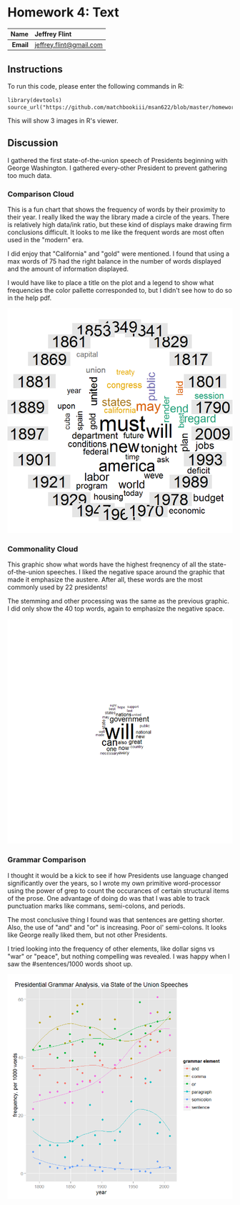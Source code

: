 Homework 4: Text
==============================

| **Name**  | Jeffrey Flint |
|----------:|:-------------|
| **Email** | jeffrey.flint@gmail.com |

## Instructions ##


To run this code, please enter the following commands in R:

```
library(devtools)
source_url("https://github.com/matchbookiii/msan622/blob/master/homework4/hw4.r")
```

This will show 3 images in R's viewer.

## Discussion ##

I gathered the first state-of-the-union speech of Presidents beginning with George Washington.  I gathered every-other President to prevent gathering too much data.  

### Comparison Cloud ##

This is a fun chart that shows the frequency of words by their proximity to their year.  I really liked the way the library made a circle of the years.  There is relatively high data/ink ratio, but these kind of displays make drawing firm conclusions difficult.  It looks to me like the frequent words are most often used in the "modern" era.

I did enjoy that "California" and "gold" were mentioned.  I found that using a max words of 75 had the right balance in the number of words displayed and the amount of information displayed.

I would have like to place a title on the plot and a legend to show what frequencies the color pallette corresponded to, but I didn't see how to do so in the help pdf.


![IMAGE](comparison.png)

### Commonality Cloud ###

This graphic show what words have the highest freqnency of all the state-of-the-union speeches.  I liked the negative space around the graphic that made it emphasize the austere.  After all, these words are the most commonly used by 22 presidents!

The stemming and other processing was the same as the previous graphic.  I did only show the 40 top words, again to emphasize the negative space.

![IMAGE](commonality.png)

### Grammar Comparison ###

I thought it would be a kick to see if how Presidents use language changed significantly over the years, so I wrote my own primitive word-processor using the power of grep to count the occurances of certain structural items of the prose. One advantage of doing do was that I was able to track punctuation marks like commans, semi-colons, and periods.

The most conclusive thing I found was that sentences are getting shorter.  Also, the use of "and" and "or" is increasing.  Poor ol' semi-colons.  It looks like George really liked them, but not other Presidents.

I tried looking into the frequency of other elements, like dollar signs vs "war" or "peace", but nothing compelling was revealed.  I was happy when I saw the #sentences/1000 words shoot up.

![IMAGE](presgrammar.png)





